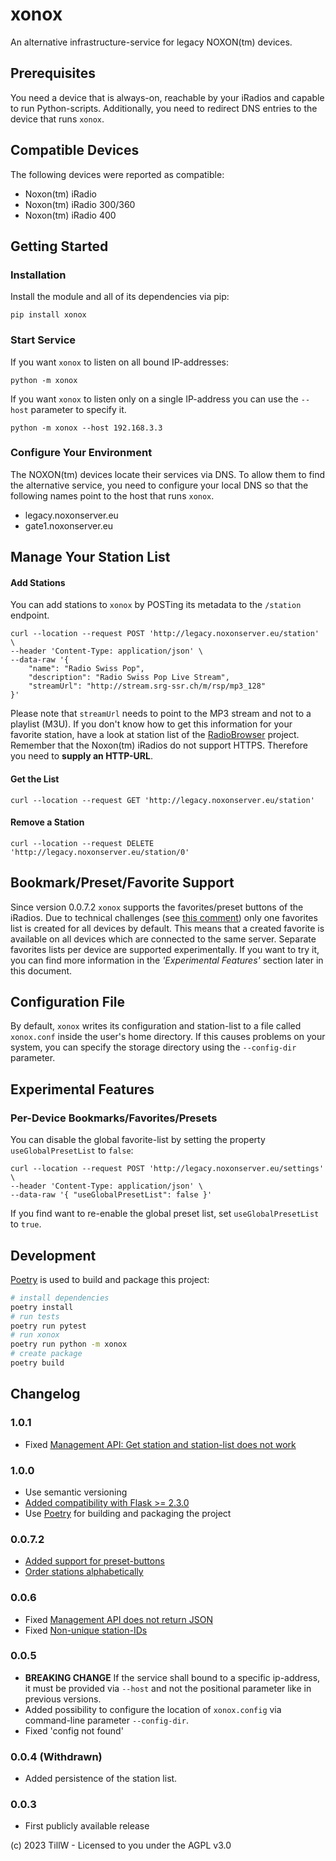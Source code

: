 # xonox
An alternative infrastructure-service for legacy NOXON(tm) devices.

## Prerequisites
You need a device that is always-on, reachable by your iRadios and capable to run Python-scripts. Additionally, you need to redirect DNS entries to the device that runs `xonox`.

## Compatible Devices
The following devices were reported as compatible:
* Noxon(tm) iRadio
* Noxon(tm) iRadio 300/360
* Noxon(tm) iRadio 400

## Getting Started
### Installation
Install the module and all of its dependencies via pip:
```
pip install xonox
```

### Start Service
If you want `xonox` to listen on all bound IP-addresses:
```
python -m xonox
```
If you want `xonox` to listen only on a single IP-address you can use the `--host` parameter to specify it.
```
python -m xonox --host 192.168.3.3
```

### Configure Your Environment
The NOXON(tm) devices locate their services via DNS. To allow them to find the alternative service, you need to configure your local DNS so that the following names point to the host that runs `xonox`.
- legacy.noxonserver.eu
- gate1.noxonserver.eu

## Manage Your Station List
#### Add Stations
You can add stations to `xonox` by POSTing its metadata to the `/station` endpoint.
```
curl --location --request POST 'http://legacy.noxonserver.eu/station' \
--header 'Content-Type: application/json' \
--data-raw '{
    "name": "Radio Swiss Pop",
    "description": "Radio Swiss Pop Live Stream",
    "streamUrl": "http://stream.srg-ssr.ch/m/rsp/mp3_128"
}'
```
Please note that `streamUrl` needs to point to the MP3 stream and not to a playlist (M3U). If you don't know how to get this information for your favorite station, have a look at station list of the [RadioBrowser](https://www.radio-browser.info/) project.
Remember that the Noxon(tm) iRadios do not support HTTPS. Therefore you need to __supply an HTTP-URL__.

#### Get the List
```
curl --location --request GET 'http://legacy.noxonserver.eu/station'
```

#### Remove a Station
```
curl --location --request DELETE 'http://legacy.noxonserver.eu/station/0'
```

## Bookmark/Preset/Favorite Support
Since version 0.0.7.2 `xonox` supports the favorites/preset buttons of the iRadios. Due to technical challenges (see [this comment](https://github.com/x789/xonox/issues/9#issuecomment-1192408879)) only one favorites list is created for all devices by default. This means that a created favorite is available on all devices which are connected to the same server.
Separate favorites lists per device are supported experimentally. If you want to try it, you can find more information in the _'Experimental Features'_ section later in this document.

## Configuration File
By default, `xonox` writes its configuration and station-list to a file called `xonox.conf` inside the user's home directory. If this causes problems on your system, you can specify the storage directory using the `--config-dir` parameter.

## Experimental Features
### Per-Device Bookmarks/Favorites/Presets
You can disable the global favorite-list by setting the property `useGlobalPresetList` to `false`:
```
curl --location --request POST 'http://legacy.noxonserver.eu/settings' \
--header 'Content-Type: application/json' \
--data-raw '{ "useGlobalPresetList": false }'
```
If you find want to re-enable the global preset list, set `useGlobalPresetList` to `true`.

## Development
[Poetry](https://python-poetry.org/) is used to build and package this project:
```bash
# install dependencies
poetry install
# run tests
poetry run pytest
# run xonox
poetry run python -m xonox
# create package
poetry build
```

## Changelog
### 1.0.1
- Fixed [Management API: Get station and station-list does not work](https://github.com/x789/xonox/issues/16)

### 1.0.0
- Use semantic versioning
- [Added compatibility with Flask >= 2.3.0](https://github.com/x789/xonox/issues/14)
- Use [Poetry](https://python-poetry.org/) for building and packaging the project

### 0.0.7.2
- [Added support for preset-buttons](https://github.com/x789/xonox/issues/9)
- [Order stations alphabetically](https://github.com/x789/xonox/issues/10)

### 0.0.6
- Fixed [Management API does not return JSON](https://github.com/x789/xonox/issues/4)
- Fixed [Non-unique station-IDs](https://github.com/x789/xonox/issues/3)

### 0.0.5
- __BREAKING CHANGE__ If the service shall bound to a specific ip-address, it must be provided via `--host` and not the positional parameter like in previous versions.
- Added possibility to configure the location of `xonox.config` via command-line parameter `--config-dir`.
- Fixed 'config not found'

### 0.0.4 (Withdrawn)
- Added persistence of the station list.

### 0.0.3
- First publicly available release

(c) 2023 TillW - Licensed to you under the AGPL v3.0